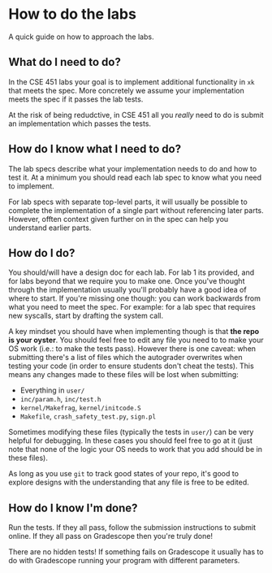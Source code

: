 # How to do the labs

A quick guide on how to approach the labs.

## What do I need to do?

In the CSE 451 labs your goal is to implement additional functionality in `xk` that meets the spec.
More concretely we assume your implementation meets the spec if it passes the lab tests.

At the risk of being redudctive, in CSE 451 all you *really* need to do is submit an implementation which passes the tests.

## How do I know what I need to do?

The lab specs describe what your implementation needs to do and how to test it.
At a minimum you should read each lab spec to know what you need to implement.

For lab specs with separate top-level parts, it will usually be possible to complete the implementation of a single part without referencing later parts. However, offten context given further on in the spec can help you understand earlier parts.

## How do I do?

You should/will have a design doc for each lab. For lab 1 its provided, and for labs beyond that we require you to make one. Once you've thought through the implementation usually you'll probably have a good idea of where to start. If you're missing one though: you can work backwards from what you need to meet the spec. For example: for a lab spec that requires new syscalls, start by drafting the system call.

A key mindset you should have when implementing though is that **the repo is your oyster**. You should feel free to edit any file you need to to make your OS work (i.e.: to make the tests pass). However there is one caveat: when submitting there's a list of files which the autograder overwrites when testing your code (in order to ensure students don't cheat the tests). This means any changes made to these files will be lost when submitting:
- Everything in `user/`
- `inc/param.h`, `inc/test.h`
- `kernel/Makefrag`, `kernel/initcode.S`
- `Makefile`, `crash_safety_test.py`, `sign.pl`

Sometimes modifying these files (typically the tests in `user/`) can be very helpful for debugging. In these cases you should feel free to go at it (just note that none of the logic your OS needs to work that you add should be in these files).

As long as you use `git` to track good states of your repo, it's good to explore designs with the understanding that any file is free to be edited.

## How do I know I'm done?

Run the tests. If they all pass, follow the submission instructions to submit online. If they all pass on Gradescope then you're truly done!

There are no hidden tests! If something fails on Gradescope it usually has to do with Gradescope running your program with different parameters.
